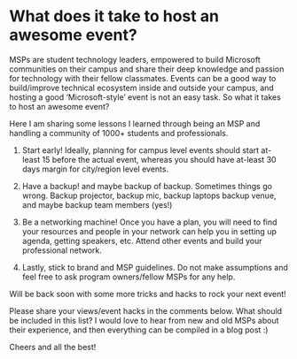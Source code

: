# What does it take to host an awesome event?

MSPs are student technology leaders, empowered to build Microsoft communities on their campus and share their deep knowledge and passion for technology with their fellow classmates. Events can be a good way to build/improve technical ecosystem inside and outside your campus, and hosting a good ‘Microsoft-style’ event is not an easy task. So what it takes to host an awesome event?

Here I am sharing some lessons I learned through being an MSP and handling a community of 1000+ students and professionals.

1) Start early! Ideally, planning for campus level events should start at-least 15 before the actual event, whereas you should have at-least 30 days margin for city/region level events.

2) Have a backup! and maybe backup of backup. Sometimes things go wrong. Backup projector, backup mic, backup laptops backup venue, and maybe backup team members (yes!)
3) Be a networking machine! Once you have a plan, you will need to find your resources and people in your network can help you in setting up agenda, getting speakers, etc. Attend other events and build your professional network.

3) Lastly, stick to brand and MSP guidelines. Do not make assumptions and feel free to ask program owners/fellow MSPs for any help. 

Will be back soon with some more tricks and hacks to rock your next event!

Please share your views/event hacks in the comments below. What should be included in this list? I would love to hear from new and old MSPs about their experience, and then everything can be compiled in a blog post :)

Cheers and all the best!

